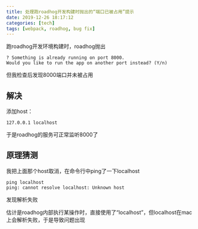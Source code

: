 ```yaml
---
title: 处理跑roadhog开发构建时抛出的“端口已被占用”提示
date: 2019-12-26 18:17:12
categories: [tech]
tags: [webpack, roadhog, bug fix]
---
```


跑roadhog开发环境构建时，roadhog抛出

```
? Something is already running on port 8000.
Would you like to run the app on another port instead? (Y/n)
```

但我检查后发现8000端口并未被占用

<escape><!-- more --></escape>

## 解决

添加host：

```
127.0.0.1 localhost
```

于是roadhog的服务可正常监听8000了

## 原理猜测

我把上面那个host取消，在命令行中ping了一下localhost

```
ping localhost
ping: cannot resolve localhost: Unknown host
```
发现解析失败

估计是roadhog内部执行某操作时，直接使用了“localhost”，但localhost在mac上会解析失败，于是导致问题出现